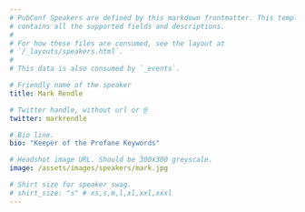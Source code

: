 ```yaml
---
# PubConf Speakers are defined by this markdown frontmatter. This template
# contains all the supported fields and descriptions.
#
# For how these files are consumed, see the layout at
# `/_layouts/speakers.html`.
#
# This data is also consumed by `_events`.

# Friendly name of the speaker
title: Mark Rendle

# Twitter handle, without url or @
twitter: markrendle

# Bio line.
bio: "Keeper of the Profane Keywords"

# Headshot image URL. Should be 300x300 greyscale.
image: /assets/images/speakers/mark.jpg

# Shirt size for speaker swag.
# shirt_size: "s" # xs,s,m,l,xl,xxl,xxxl
---
```

